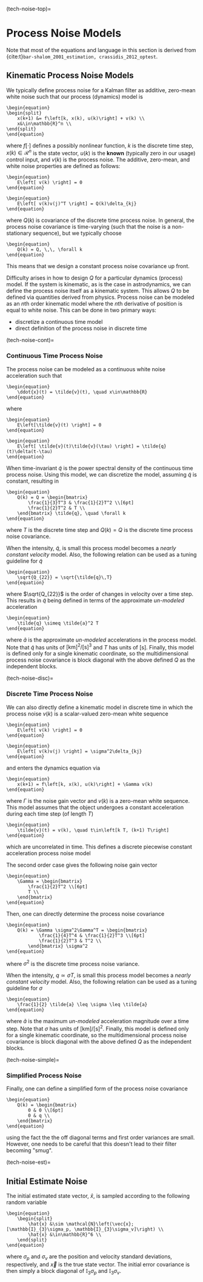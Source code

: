 
(tech-noise-top)=
# Process Noise Models

Note that most of the equations and language in this section is derived from {cite:t}`bar-shalom_2001_estimation, crassidis_2012_optest`.

## Kinematic Process Noise Models

We typically define process noise for a Kalman filter as additive, zero-mean white noise such that our process (dynamics) model is
```{math}
\begin{equation}
\begin{split}
    x(k+1) &= f\left[k, x(k), u(k)\right] + v(k) \\
    x&\in\mathbb{R}^n \\
\end{split}
\end{equation}
```
where $f[\cdot]$ defines a possibly nonlinear function, $k$ is the discrete time step, $x(k)\in \mathcal{R}^n$ is the state vector, $u(k)$ is the **known** (typically  zero in our usage) control input, and $v(k)$ is the process noise.
The additive, zero-mean, and white noise properties are defined as follows:
```{math}
\begin{equation}
    E\left[ v(k) \right] = 0
\end{equation}
```
```{math}
\begin{equation}
    E\left[ v(k)v(j)^T \right] = Q(k)\delta_{kj}
\end{equation}
```
where $Q(k)$ is covariance of the discrete time process noise.
In general, the process noise covariance is time-varying (such that the noise is a non-stationary sequence), but we typically choose
```{math}
\begin{equation}
    Q(k) = Q, \,\, \forall k
\end{equation}
```
This means that we design a constant process noise covariance up front.

Difficulty arises in how to design $Q$ for a particular dynamics (process) model.
If the system is kinematic, as is the case in astrodynamics, we can define the process noise itself as a kinematic system.
This allows $Q$ to be defined via quantities derived from physics.
Process noise can be modeled as an $n\mathrm{th}$ order kinematic model where the $n\mathrm{th}$ derivative of position is equal to white noise.
This can be done in two primary ways:
  - discretize a continuous time model
  - direct definition of the process noise in discrete time

(tech-noise-cont)=
### Continuous Time Process Noise

The process noise can be modeled as a continuous white noise acceleration such that
```{math}
\begin{equation}
    \ddot{x}(t) = \tilde{v}(t), \quad x\in\mathbb{R}
\end{equation}
```
where
```{math}
\begin{equation}
    E\left[\tilde{v}(t) \right] = 0
\end{equation}
```
```{math}
\begin{equation}
    E\left[ \tilde{v}(t)\tilde{v}(\tau) \right] = \tilde{q}(t)\delta(t-\tau)
\end{equation}
```
When time-invariant $\tilde{q}$ is the power spectral density of the continuous time process noise.
Using this model, we can discretize the model, assuming $\tilde{q}$ is constant, resulting in
```{math}
\begin{equation}
    Q(k) = Q = \begin{bmatrix}
        \frac{1}{3}T^3 & \frac{1}{2}T^2 \\[6pt]
        \frac{1}{2}T^2 & T \\
    \end{bmatrix} \tilde{q}, \quad \forall k
\end{equation}
```
where $T$ is the discrete time step and $Q(k)=Q$ is the discrete time process noise covariance.

When the intensity, $\tilde{q}$, is small this process model becomes a *nearly constant velocity* model.
Also, the following relation can be used as a tuning guideline for $\tilde{q}$
```{math}
\begin{equation}
    \sqrt{Q_{22}} = \sqrt{\tilde{q}\,T}
\end{equation}
```
where $\sqrt{Q_{22}}$ is the order of changes in velocity over a time step.
This results in $\tilde{q}$ being defined in terms of the approximate *un-modeled* acceleration
```{math}
\begin{equation}
    \tilde{q} \simeq \tilde{a}^2 T
\end{equation}
```
where $\tilde{a}$ is the approximate *un-modeled* accelerations in the process model.
Note that $\tilde{q}$ has units of $[\mathrm{km}]^2/[\mathrm{s}]^3$ and $T$ has units of $[\mathrm{s}]$.
Finally, this model is defined only for a single kinematic coordinate, so the multidimensional process noise covariance is block diagonal with the above defined $Q$ as the independent blocks.

(tech-noise-disc)=
### Discrete Time Process Noise

We can also directly define a kinematic model in discrete time in which the process noise $v(k)$ is a scalar-valued zero-mean white sequence
```{math}
\begin{equation}
    E\left[ v(k) \right] = 0
\end{equation}
```
```{math}
\begin{equation}
    E\left[ v(k)v(j) \right] = \sigma^2\delta_{kj}
\end{equation}
```

and enters the dynamics equation via
```{math}
\begin{equation}
    x(k+1) = f\left[k, x(k), u(k)\right] + \Gamma v(k)
\end{equation}
```
where $\Gamma$ is the noise gain vector and $v(k)$ is a zero-mean white sequence.
This model assumes that the object undergoes a constant acceleration during each time step (of length $T$)
```{math}
\begin{equation}
    \tilde{v}(t) = v(k), \quad t\in\left[k T, (k+1) T\right]
\end{equation}
```
which are uncorrelated in time.
This defines a discrete piecewise constant acceleration process noise model

The second order case gives the following noise gain vector
```{math}
\begin{equation}
    \Gamma = \begin{bmatrix}
        \frac{1}{2}T^2 \\[6pt]
        T \\
    \end{bmatrix}
\end{equation}
```
Then, one can directly determine the process noise covariance
```{math}
\begin{equation}
    Q(k) = \Gamma \sigma^2\Gamma^T = \begin{bmatrix}
            \frac{1}{4}T^4 & \frac{1}{2}T^3 \\[6pt]
            \frac{1}{2}T^3 & T^2 \\
        \end{bmatrix} \sigma^2
\end{equation}
```
where $\sigma^2$ is the discrete time process noise variance.

When the intensity, $q \simeq \sigma T$, is small this process model becomes a *nearly constant velocity* model.
Also, the following relation can be used as a tuning guideline for $\sigma$
```{math}
\begin{equation}
    \frac{1}{2} \tilde{a} \leq \sigma \leq \tilde{a}
\end{equation}
```
where $\tilde{a}$ is the maximum *un-modeled* acceleration magnitude over a time step.
Note that $\sigma$ has units of $[\mathrm{km}]/[\mathrm{s}]^2$.
Finally, this model is defined only for a single kinematic coordinate, so the multidimensional process noise covariance is block diagonal with the above defined $Q$ as the independent blocks.

(tech-noise-simple)=
### Simplified Process Noise

Finally, one can define a simplified form of the process noise covariance
```{math}
\begin{equation}
    Q(k) = \begin{bmatrix}
        0 & 0 \\[6pt]
        0 & q \\
    \end{bmatrix}
\end{equation}
```
using the fact the the off diagonal terms and first order variances are small.
However, one needs to be careful that this doesn't lead to their filter becoming "smug".


(tech-noise-est)=
## Initial Estimate Noise

The initial estimated state vector, $\hat{x}$, is sampled according to the
following random variable
```{math}
\begin{equation}
    \begin{split}
        \hat{x} &\sim \mathcal{N}\left(\vec{x}; [\mathbb{I}_{3}\sigma_p, \mathbb{I}_{3}\sigma_v]\right) \\
        \hat{x} &\in\mathbb{R}^6 \\
    \end{split}
\end{equation}
```

where $\sigma_{p}$ and $\sigma_{v}$ are the position and velocity standard deviations, respectively,
and $\vec{x}$ is the true state vector. The initial error covariance is then simply a block
diagonal of $\mathbb{I}_{3}\sigma_{p}$ and $\mathbb{I}_{3}\sigma_{v}$.
